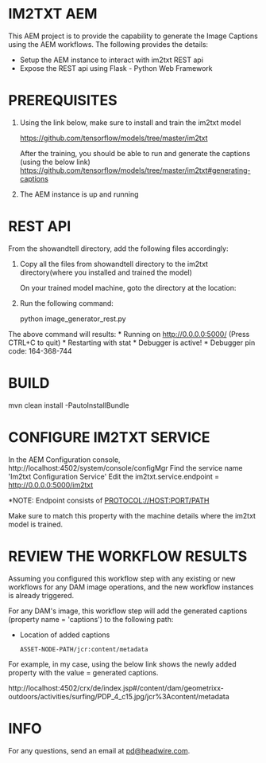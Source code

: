 IM2TXT AEM
===========

This AEM project is to provide the capability to generate the Image Captions using the AEM workflows.
The following provides the details:
 - Setup the AEM instance to interact with im2txt REST api
 - Expose the REST api using Flask - Python Web Framework

PREREQUISITES
==============

1. Using the link below, make sure to install and train the im2txt model

    https://github.com/tensorflow/models/tree/master/im2txt
    
    After the training, you should be able to run and generate the captions (using the below link)
    https://github.com/tensorflow/models/tree/master/im2txt#generating-captions

2. The AEM instance is up and running


REST API
========

From the showandtell directory, add the following files accordingly:

1. Copy all the files from showandtell directory to the im2txt directory(where you installed and trained the model)
 
    On your trained model machine, goto the directory at the location: <PATH-TO-model-im2txt>

2. Run the following command:

    python image_generator_rest.py
    
The above command will results:
         * Running on http://0.0.0.0:5000/ (Press CTRL+C to quit)
         * Restarting with stat
         * Debugger is active!
         * Debugger pin code: 164-368-744
         
                  
BUILD
======

mvn clean install -PautoInstallBundle


CONFIGURE IM2TXT SERVICE
========================
   
In the AEM Configuration console, http://localhost:4502/system/console/configMgr
Find the service name 'Im2txt Configuration Service'
Edit the im2txt.service.endpoint = http://0.0.0.0:5000/im2txt   

*NOTE: Endpoint consists of <PROTOCOL://HOST:PORT/PATH>



Make sure to match this property with the machine details where the im2txt model is trained.

REVIEW THE WORKFLOW RESULTS
============================

Assuming you configured this workflow step with any existing or new workflows for any DAM image operations, and the new workflow instances is already triggered.

For any DAM's image, this workflow step will add the generated captions (property name = 'captions') to the following path:
 
* Location of added captions
    
      ASSET-NODE-PATH/jcr:content/metadata

For example, in my case, using the below link shows the newly added property with the value = generated captions.

http://localhost:4502/crx/de/index.jsp#/content/dam/geometrixx-outdoors/activities/surfing/PDP_4_c15.jpg/jcr%3Acontent/metadata


INFO
=====

For any questions, send an email at pd@headwire.com.
